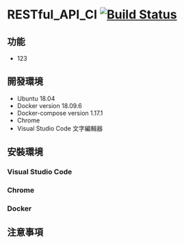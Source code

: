 # RESTful_API_CI [![Build Status](https://travis-ci.org/NCNU-OpenSource/RESTful_API_CI.svg?branch=master)](https://travis-ci.org/NCNU-OpenSource/RESTful_API_CI)

## 功能
- 123

## 開發環境
- Ubuntu 18.04
- Docker version 18.09.6
- Docker-compose version 1.17.1
- Chrome
- Visual Studio Code 文字編輯器

## 安裝環境
### Visual Studio Code

### Chrome

### Docker

## 注意事項

